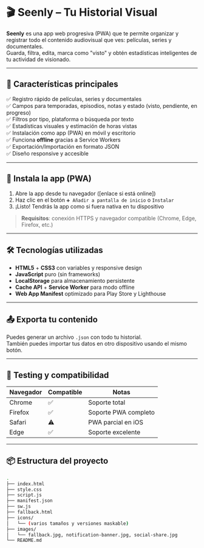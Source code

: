 # 🎬 Seenly – Tu Historial Visual

**Seenly** es una app web progresiva (PWA) que te permite organizar y registrar todo el contenido audiovisual que ves: películas, series y documentales.  
Guarda, filtra, edita, marca como "visto" y obtén estadísticas inteligentes de tu actividad de visionado.

---

## 🚀 Características principales

✅ Registro rápido de películas, series y documentales  
✅ Campos para temporadas, episodios, notas y estado (visto, pendiente, en progreso)  
✅ Filtros por tipo, plataforma o búsqueda por texto  
✅ Estadísticas visuales y estimación de horas vistas  
✅ Instalación como app (PWA) en móvil y escritorio  
✅ Funciona **offline** gracias a Service Workers  
✅ Exportación/Importación en formato JSON  
✅ Diseño responsive y accesible

---

## 📱 Instala la app (PWA)

1. Abre la app desde tu navegador ([enlace si está online])  
2. Haz clic en el botón `➕ Añadir a pantalla de inicio` o `Instalar`  
3. ¡Listo! Tendrás la app como si fuera nativa en tu dispositivo

> **Requisitos**: conexión HTTPS y navegador compatible (Chrome, Edge, Firefox, etc.)

---

## 🛠️ Tecnologías utilizadas

- **HTML5** + **CSS3** con variables y responsive design
- **JavaScript** puro (sin frameworks)
- **LocalStorage** para almacenamiento persistente
- **Cache API** + **Service Worker** para modo offline
- **Web App Manifest** optimizado para Play Store y Lighthouse

---

## 📤 Exporta tu contenido

Puedes generar un archivo `.json` con todo tu historial.  
También puedes importar tus datos en otro dispositivo usando el mismo botón.

---

## 🧪 Testing y compatibilidad

| Navegador | Compatible | Notas                  |
|-----------|------------|------------------------|
| Chrome    | ✅         | Soporte total          |
| Firefox   | ✅         | Soporte PWA completo   |
| Safari    | ⚠️         | PWA parcial en iOS     |
| Edge      | ✅         | Soporte excelente      |

---

## 📦 Estructura del proyecto

```bash
.
├── index.html
├── style.css
├── script.js
├── manifest.json
├── sw.js
├── fallback.html
├── icons/
│   └── (varios tamaños y versiones maskable)
├── images/
│   └── fallback.jpg, notification-banner.jpg, social-share.jpg
└── README.md

